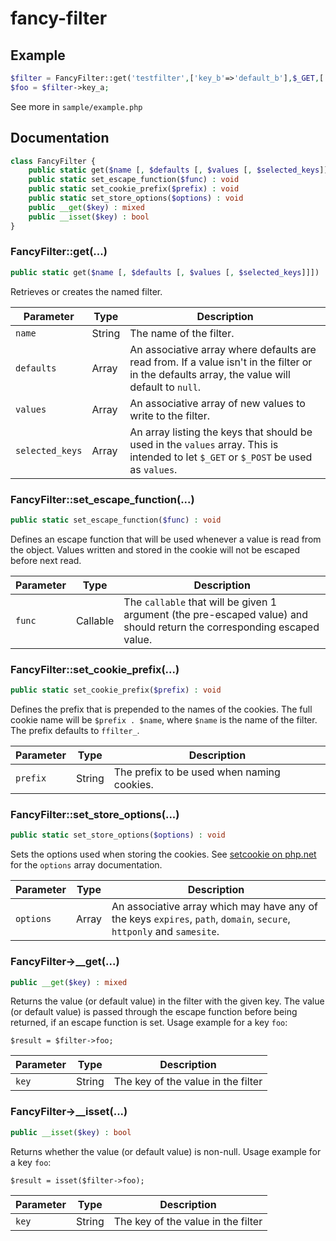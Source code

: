 # fancy-filter

## Example
```PHP
$filter = FancyFilter::get('testfilter',['key_b'=>'default_b'],$_GET,['key_a','key_b','key_c']);
$foo = $filter->key_a;
```
See more in `sample/example.php`

## Documentation

```PHP
class FancyFilter {
	public static get($name [, $defaults [, $values [, $selected_keys]]]) : FancyFilter
	public static set_escape_function($func) : void
	public static set_cookie_prefix($prefix) : void
	public static set_store_options($options) : void
	public __get($key) : mixed
	public __isset($key) : bool
}
```

### FancyFilter::get(...)
```PHP
public static get($name [, $defaults [, $values [, $selected_keys]]]) : FancyFilter
```
Retrieves or creates the named filter.

Parameter | Type | Description
--- | --- | ---
`name` | String | The name of the filter.
`defaults` | Array | An associative array where defaults are read from. If a value isn't in the filter or in the defaults array, the value will default to `null`.
`values` | Array | An associative array of new values to write to the filter.
`selected_keys` | Array | An array listing the keys that should be used in the `values` array. This is intended to let `$_GET` or `$_POST` be used as `values`.

### FancyFilter::set_escape_function(...)
```PHP
public static set_escape_function($func) : void
```
Defines an escape function that will be used whenever a value is read from the object. Values written and stored in the cookie will not be escaped before next read.

Parameter | Type | Description
--- | --- | ---
`func` | Callable | The `callable` that will be given 1 argument (the pre-escaped value) and should return the corresponding escaped value.

### FancyFilter::set_cookie_prefix(...)
```PHP
public static set_cookie_prefix($prefix) : void
```
Defines the prefix that is prepended to the names of the cookies. The full cookie name will be `$prefix . $name`, where `$name` is the name of the filter. The prefix defaults to `ffilter_`.

Parameter | Type | Description
--- | --- | ---
`prefix` | String | The prefix to be used when naming cookies.

### FancyFilter::set_store_options(...)
```PHP
public static set_store_options($options) : void
```
Sets the options used when storing the cookies. See [setcookie on php.net](https://www.php.net/manual/en/function.setcookie.php) for the `options` array documentation.

Parameter | Type | Description
--- | --- | ---
`options` | Array | An associative array which may have any of the keys `expires`, `path`, `domain`, `secure`, `httponly` and `samesite`.

### FancyFilter->\_\_get(...)
```PHP
public __get($key) : mixed
```
Returns the value (or default value) in the filter with the given key. The value (or default value) is passed through the escape function before being returned, if an escape function is set.
Usage example for a key `foo`:
```
$result = $filter->foo;
```

Parameter | Type | Description
--- | --- | ---
`key` | String | The key of the value in the filter

### FancyFilter->\_\_isset(...)
```PHP
public __isset($key) : bool
```
Returns whether the value (or default value) is non-null. Usage example for a key `foo`:
```
$result = isset($filter->foo);
```

Parameter | Type | Description
--- | --- | ---
`key` | String | The key of the value in the filter